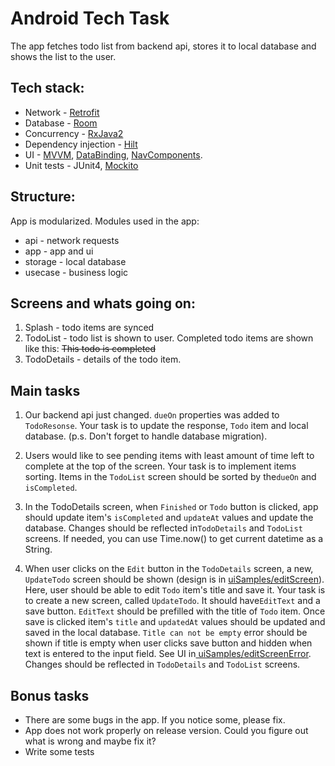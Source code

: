 # Android Tech Task

The app fetches todo list from backend api, stores it to local database and shows the list to the
user.

## Tech stack:

* Network - <a href="https://square.github.io/retrofit/">Retrofit</a>
* Database - <a href="https://developer.android.com/training/data-storage/room">Room</a>
* Concurrency - <a href="https://github.com/ReactiveX/RxJava">RxJava2</a>
* Dependency injection - <a href="https://developer.android.com/training/dependency-injection/hilt-android">Hilt</a>
* UI - <a href="https://developer.android.com/topic/libraries/architecture/viewmodel">MVVM</a>, <a href="https://developer.android.com/topic/libraries/data-binding">DataBinding</a>, <a href="https://developer.android.com/guide/navigation/navigation-getting-started">NavComponents</a>.
* Unit tests - JUnit4, <a href="https://site.mockito.org/">Mockito</a>

## Structure:
App is modularized. Modules used in the app:
* api - network requests
* app - app and ui
* storage - local database
* usecase - business logic

## Screens and whats going on:
1. Splash - todo items are synced
2. TodoList - todo list is shown to user. Completed todo items are shown like this: <strike>This todo is completed</strike>
3. TodoDetails - details of the todo item.

## Main tasks
1. Our backend api just changed. `dueOn` properties was added to `TodoResonse`. Your task is to
   update the response, `Todo` item and local database.
   (p.s. Don't forget to handle database migration).

2. Users would like to see pending items with least amount of time left to complete at the top 
   of the screen. Your task is to implement items sorting. 
   Items in the `TodoList` screen should be sorted by the`dueOn` and `isCompleted`.

3. In the TodoDetails screen, when `Finished` or `Todo` button is clicked, app should update
   item's `isCompleted` and `updateAt` values and update the database. Changes should be reflected
   in`TodoDetails` and `TodoList` screens. If needed, you can use Time.now() to get current datetime 
   as a String.

4. When user clicks on the `Edit` button in the `TodoDetails` screen, a new, `UpdateTodo` screen
   should be shown (design is
   in  <a href="https://github.com/NordPass/android-tech-task/tree/master/uiSamples/editScreen.jpg">
   uiSamples/editScreen</a>). Here, user should be able to edit `Todo` item's title and save it. 
   Your task is to create a new screen, called `UpdateTodo`. It should have`EditText` and a save 
   button. `EditText` should be prefilled with the title of `Todo` item. Once save is clicked item's
   `title` and `updatedAt` values should be updated and saved in the local database. 
   `Title can not be empty` error should be shown if title is empty when user clicks save button and
   hidden when text is entered to the input field. 
   See UI in<a href="https://github.com/NordPass/android-tech-task/tree/master/uiSamples/editScreenError.jpg">
   uiSamples/editScreenError</a>. Changes should be reflected in `TodoDetails` and `TodoList`
   screens.

## Bonus tasks
* There are some bugs in the app. If you notice some, please fix.
* App does not work properly on release version. Could you figure out what is wrong and maybe fix it?
* Write some tests